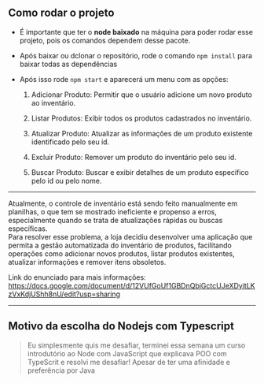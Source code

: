 ## Como rodar o projeto

* É importante que ter o **node baixado** na máquina para poder rodar esse projeto, pois os comandos dependem desse pacote. 
* Após baixar ou dclonar o repositório, rode o comando `npm install` para baixar todas as dependências
* Após isso rode `npm start` e aparecerá um menu com as opções:

    1. Adicionar Produto: Permitir que o usuário adicione um novo produto ao inventário.  

    2. Listar Produtos: Exibir todos os produtos cadastrados no inventário.
    3. Atualizar Produto: Atualizar as informações de um produto existente identificado pelo seu id.
    4. Excluir Produto: Remover um produto do inventário pelo seu id.
    5. Buscar Produto: Buscar e exibir detalhes de um produto específico pelo id ou pelo nome.

--------------------  

Atualmente, o controle de inventário está sendo feito manualmente em planilhas, o que tem se mostrado ineficiente e propenso a erros, especialmente quando se trata de atualizações rápidas ou buscas específicas.    
Para resolver esse problema, a loja decidiu desenvolver uma aplicação que permita a gestão automatizada do inventário de produtos, facilitando operações como adicionar novos produtos, listar produtos existentes, atualizar informações e remover itens obsoletos.

Link do enunciado para mais informações:
https://docs.google.com/document/d/12VUfGoUf1GBDnQbjGctcUJeXDyitLKzVxKdjUShh8nU/edit?usp=sharing

------

## Motivo da escolha do Nodejs com Typescript

> Eu simplesmente quis me desafiar, terminei essa semana um curso introdutório ao Node com JavaScript que explicava POO com TypeScrit e resolvi me desafiar! Apesar de ter uma afinidade e preferência por Java